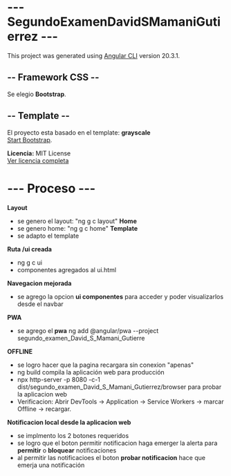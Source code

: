 # --- SegundoExamenDavidSMamaniGutierrez ---

This project was generated using [Angular CLI](https://github.com/angular/angular-cli) version 20.3.1.


## -- Framework CSS --
Se elegio **Bootstrap**.

## -- Template --
El proyecto esta basado en el template: **grayscale**   
[Start Bootstrap](https://startbootstrap.com/theme/grayscale).

**Licencia:** MIT License  
[Ver licencia completa](https://github.com/StartBootstrap/startbootstrap-grayscale/blob/master/LICENSE)

# --- Proceso --- 
**Layout**
 - se genero el layout: "ng g c layout" 
**Home**
 - se genero home: "ng g c home" 
**Template**
 - se adapto el template 


**Ruta /ui creada**
 - ng g c ui 
 - componentes agregados al ui.html

**Navegacion mejorada**
 - se agrego la opcion **ui componentes** para acceder y poder visualizarlos desde el navbar

**PWA**
 - se agrego el **pwa** ng add @angular/pwa --project segundo_examen_David_S_Mamani_Gutierre

**OFFLINE**
 - se logro hacer que la pagina recargara sin conexion "apenas"
 - ng build compila la aplicación web para producción
 - npx http-server -p 8080 -c-1 dist/segundo_examen_David_S_Mamani_Gutierrez/browser para probar la aplicacion web
 - Verificacion: Abrir DevTools → Application → Service Workers → marcar Offline → recargar.

 **Notificacion local desde la aplicacion  web**
  - se implmento los 2 botones requeridos
  - se logro que el boton permitir notificacion haga emerger la alerta para **permitir** o **bloquear** notificaciones
  - al permitir las notificacioes el boton **probar notificacion** hace que emerja una notificación
